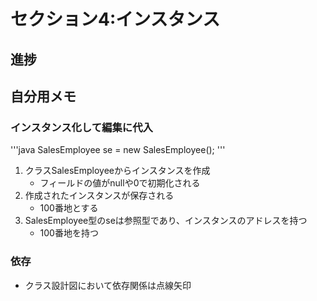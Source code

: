 # セクション4:インスタンス


## 進捗

## 自分用メモ

### インスタンス化して編集に代入
'''java
SalesEmployee se = new SalesEmployee();
'''
1. クラスSalesEmployeeからインスタンスを作成
    - フィールドの値がnullや0で初期化される
1. 作成されたインスタンスが保存される
    - 100番地とする
1. SalesEmployee型のseは参照型であり、インスタンスのアドレスを持つ
    - 100番地を持つ

### 依存
- クラス設計図において依存関係は点線矢印